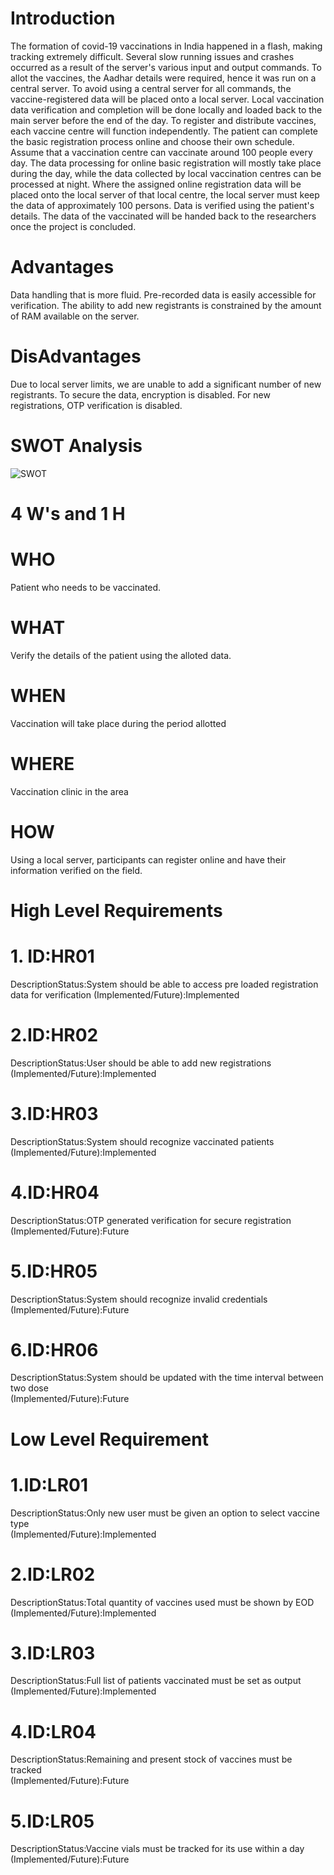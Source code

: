 # Introduction
The formation of covid-19 vaccinations in India happened in a flash, making tracking extremely difficult. Several slow running issues and crashes occurred as a result of the server's various input and output commands. To allot the vaccines, the Aadhar details were required, hence it was run on a central server. To avoid using a central server for all commands, the vaccine-registered data will be placed onto a local server. Local vaccination data verification and completion will be done locally and loaded back to the main server before the end of the day.
To register and distribute vaccines, each vaccine centre will function independently. The patient can complete the basic registration process online and choose their own schedule. Assume that a vaccination centre can vaccinate around 100 people every day. The data processing for online basic registration will mostly take place during the day, while the data collected by local vaccination centres can be processed at night.
Where the assigned online registration data will be placed onto the local server of that local centre, the local server must keep the data of approximately 100 persons. Data is verified using the patient's details. The data of the vaccinated will be handed back to the researchers once the project is concluded.
# Advantages
Data handling that is more fluid.
Pre-recorded data is easily accessible for verification.
The ability to add new registrants is constrained by the amount of RAM available on the server.
# DisAdvantages
Due to local server limits, we are unable to add a significant number of new registrants.
To secure the data, encryption is disabled.
For new registrations, OTP verification is disabled.
# SWOT Analysis
![SWOT](https://user-images.githubusercontent.com/98832333/152694026-3d54d433-03d2-49cb-bda2-fe58af0524af.png)

# 4 W's and 1 H
# WHO
Patient who needs to be vaccinated.
# WHAT
Verify the details of the patient using the alloted data.
# WHEN
Vaccination will take place during the period allotted
# WHERE
Vaccination clinic in the area
# HOW
Using a local server, participants can register online and have their information verified on the field.
# High Level Requirements
 # 1. ID:HR01
 DescriptionStatus:System should be able to access pre loaded registration data for verification
 (Implemented/Future):Implemented
# 2.ID:HR02	
DescriptionStatus:User should be able to add new registrations	
(Implemented/Future):Implemented
# 3.ID:HR03	 
DescriptionStatus:System should recognize vaccinated patients	
(Implemented/Future):Implemented
# 4.ID:HR04	
DescriptionStatus:OTP generated verification for secure registration	
(Implemented/Future):Future
# 5.ID:HR05	
DescriptionStatus:System should recognize invalid credentials 	
(Implemented/Future):Future
# 6.ID:HR06	
DescriptionStatus:System should be updated with the time interval between two dose	
(Implemented/Future):Future
# Low Level Requirement
# 1.ID:LR01	
DescriptionStatus:Only new user must be given an option to select vaccine type	
(Implemented/Future):Implemented
# 2.ID:LR02	
DescriptionStatus:Total quantity of vaccines used must be shown by EOD	
(Implemented/Future):Implemented
# 3.ID:LR03	
DescriptionStatus:Full list of  patients vaccinated must be set as output	
(Implemented/Future):Implemented
# 4.ID:LR04	
DescriptionStatus:Remaining and present stock of vaccines must be tracked	
(Implemented/Future):Future
# 5.ID:LR05	
DescriptionStatus:Vaccine vials must be tracked for its use within a day	
(Implemented/Future):Future
